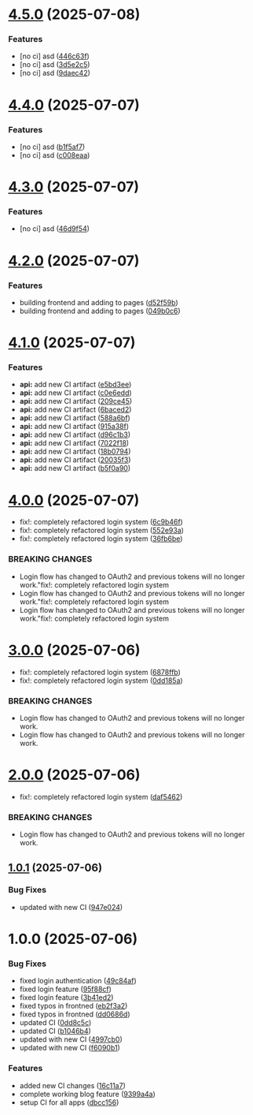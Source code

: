 # [4.5.0](https://github.com/sk00l/git-day15/compare/v4.4.0...v4.5.0) (2025-07-08)


### Features

* [no ci] asd ([446c63f](https://github.com/sk00l/git-day15/commit/446c63f31fc33679c011ce7ce323a8204ac34c03))
* [no ci] asd ([3d5e2c5](https://github.com/sk00l/git-day15/commit/3d5e2c517824136ac239ff7aa82b0177eeb853d6))
* [no ci] asd ([9daec42](https://github.com/sk00l/git-day15/commit/9daec4218cc98ce0077d554be4a24ea9d8b6a947))

# [4.4.0](https://github.com/sk00l/git-day15/compare/v4.3.0...v4.4.0) (2025-07-07)


### Features

* [no ci] asd ([b1f5af7](https://github.com/sk00l/git-day15/commit/b1f5af72bfdb4d6e3b6910d97312b960094c8ae0))
* [no ci] asd ([c008eaa](https://github.com/sk00l/git-day15/commit/c008eaa4ddd017a4c0a0da70df5e9698565b5b70))

# [4.3.0](https://github.com/sk00l/git-day15/compare/v4.2.0...v4.3.0) (2025-07-07)


### Features

* [no ci] asd ([46d9f54](https://github.com/sk00l/git-day15/commit/46d9f5472e3be10c83efceffde4344bec3efe2d6))

# [4.2.0](https://github.com/sk00l/git-day15/compare/v4.1.0...v4.2.0) (2025-07-07)


### Features

* building frontend and adding to pages ([d52f59b](https://github.com/sk00l/git-day15/commit/d52f59bcfa89d1da9d844a06c0f25c1997254140))
* building frontend and adding to pages ([049b0c6](https://github.com/sk00l/git-day15/commit/049b0c69fb7e0a029beac6a3b242752ee3c2726a))

# [4.1.0](https://github.com/sk00l/git-day15/compare/v4.0.0...v4.1.0) (2025-07-07)


### Features

* **api:** add new CI artifact ([e5bd3ee](https://github.com/sk00l/git-day15/commit/e5bd3ee73950d64a69c667635241bcfa714d6c18))
* **api:** add new CI artifact ([c0e6edd](https://github.com/sk00l/git-day15/commit/c0e6eddffae16ed4ceab4527fc740e116358a6e5))
* **api:** add new CI artifact ([209ce45](https://github.com/sk00l/git-day15/commit/209ce4583983c00ab351b5cb9c1850ff84f5037b))
* **api:** add new CI artifact ([6baced2](https://github.com/sk00l/git-day15/commit/6baced2510c31e1fb2932821d022f0bc90848aa6))
* **api:** add new CI artifact ([588a6bf](https://github.com/sk00l/git-day15/commit/588a6bfb0bcbc5ccb0e5ef48163e98c8cec457a3))
* **api:** add new CI artifact ([915a38f](https://github.com/sk00l/git-day15/commit/915a38f01120dfa33abe3be12240071493e9dc2c))
* **api:** add new CI artifact ([d96c1b3](https://github.com/sk00l/git-day15/commit/d96c1b30150b6e848ad29a45989cad47004b7839))
* **api:** add new CI artifact ([7022f18](https://github.com/sk00l/git-day15/commit/7022f1827dd0f394887dc04e4392a79504ba5b95))
* **api:** add new CI artifact ([18b0794](https://github.com/sk00l/git-day15/commit/18b07949f2692513374d1302749088566b6355bb))
* **api:** add new CI artifact ([20035f3](https://github.com/sk00l/git-day15/commit/20035f3de2346ef9ebbeb3cb77ff7a6b0e33e871))
* **api:** add new CI artifact ([b5f0a90](https://github.com/sk00l/git-day15/commit/b5f0a903ba3b94f8e9583a8427e1790585a9553b))

# [4.0.0](https://github.com/sk00l/git-day15/compare/v3.0.0...v4.0.0) (2025-07-07)


* fix!: completely refactored login system ([6c9b46f](https://github.com/sk00l/git-day15/commit/6c9b46fb945c241f545a054f182abefa72ab1c32))
* fix!: completely refactored login system ([552e93a](https://github.com/sk00l/git-day15/commit/552e93a1bb7c39be0459e0e9cf92be869b5de282))
* fix!: completely refactored login system ([36fb6be](https://github.com/sk00l/git-day15/commit/36fb6be5ec9e209b374e797dda3c4fa017cd652e))


### BREAKING CHANGES

* Login flow has changed to OAuth2 and previous tokens will no longer work."fix!: completely refactored login system
* Login flow has changed to OAuth2 and previous tokens will no longer work."fix!: completely refactored login system
* Login flow has changed to OAuth2 and previous tokens will no longer work."fix!: completely refactored login system

# [3.0.0](https://github.com/sk00l/git-day15/compare/v2.0.0...v3.0.0) (2025-07-06)


* fix!: completely refactored login system ([6878ffb](https://github.com/sk00l/git-day15/commit/6878ffb61ea38ec9758e0c0013f626e5ed504703))
* fix!: completely refactored login system ([0dd185a](https://github.com/sk00l/git-day15/commit/0dd185add3f1bb94adcf5110bb00802cc0a265aa))


### BREAKING CHANGES

* Login flow has changed to OAuth2 and previous tokens will no longer work.
* Login flow has changed to OAuth2 and previous tokens will no longer work.

# [2.0.0](https://github.com/sk00l/git-day15/compare/v1.0.1...v2.0.0) (2025-07-06)


* fix!: completely refactored login system ([daf5462](https://github.com/sk00l/git-day15/commit/daf54625cde06719a598caab54577034d67187fe))


### BREAKING CHANGES

* Login flow has changed to OAuth2 and previous tokens will no longer work.

## [1.0.1](https://github.com/sk00l/git-day15/compare/v1.0.0...v1.0.1) (2025-07-06)


### Bug Fixes

* updated with new CI ([947e024](https://github.com/sk00l/git-day15/commit/947e024f157ae1f9a84156f6f410f35d97e4a0cf))

# 1.0.0 (2025-07-06)


### Bug Fixes

* fixed login authentication ([49c84af](https://github.com/sk00l/git-day15/commit/49c84af6ac2fe560c10c4f7fc844a7be15dc6320))
* fixed login feature ([95f88cf](https://github.com/sk00l/git-day15/commit/95f88cfe33b9055b85d358d6aaa45aada1796de4))
* fixed login feature ([3b41ed2](https://github.com/sk00l/git-day15/commit/3b41ed2226dc9ee6c5a6ac254fb5f386801ff634))
* fixed typos in frontned ([eb2f3a2](https://github.com/sk00l/git-day15/commit/eb2f3a2750575d094d1b000894b73673b6334424))
* fixed typos in frontned ([dd0686d](https://github.com/sk00l/git-day15/commit/dd0686d606bd68cf25fafc95ae2a205e6c25cce0))
* updated CI ([0dd8c5c](https://github.com/sk00l/git-day15/commit/0dd8c5cfd95fd07ee78c51a60ebac5ce2d380435))
* updated CI ([b1046b4](https://github.com/sk00l/git-day15/commit/b1046b4e16d475befd40b3ee105189ead7f355ab))
* updated with new CI ([4997cb0](https://github.com/sk00l/git-day15/commit/4997cb0c43166a224d99d9891d3c0f3c26abc677))
* updated with new CI ([f6090b1](https://github.com/sk00l/git-day15/commit/f6090b1dcdb915f437856354027a4068824c9c98))


### Features

* added new CI changes ([16c11a7](https://github.com/sk00l/git-day15/commit/16c11a77bf457e55f1d2ee2828f9619aee425d09))
* complete working blog feature ([9399a4a](https://github.com/sk00l/git-day15/commit/9399a4afe499c4957fe1b246d4c536c0874491f1))
* setup CI for all apps ([dbcc156](https://github.com/sk00l/git-day15/commit/dbcc15677c45508a322d03eeae3f4bab7c7b5daa))
